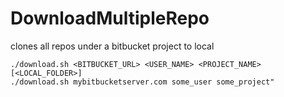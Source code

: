 # DownloadMultipleRepo
clones all repos under a bitbucket project to local

    ./download.sh <BITBUCKET_URL> <USER_NAME> <PROJECT_NAME> [<LOCAL_FOLDER>]
    ./download.sh mybitbucketserver.com some_user some_project"
